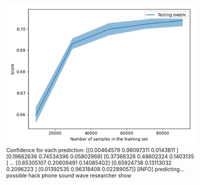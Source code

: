 ![](../plots/plot_acc_20230819-0211.png)
Confidence for each prediction: [[0.00464579 0.98097311 0.0143811 ]
 [0.19662636 0.74534396 0.05802969]
 [0.37366326 0.48602324 0.1403135 ]
 ...
 [0.65305107 0.20609491 0.14085402]
 [0.65924738 0.13113032 0.2096223 ]
 [0.01392535 0.96318408 0.02289057]]
[INFO] predicting...
possible hack phone sound wave researcher show
